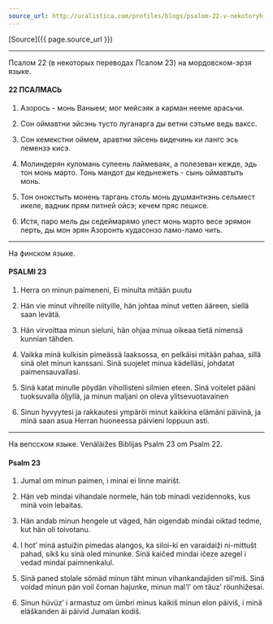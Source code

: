```yaml
---
source_url: http://uralistica.com/profiles/blogs/psalom-22-v-nekotoryh
---
```

[Source]({{ page.source_url }})
***
Псалом 22 (в некоторых переводах Псалом 23) на мордовском-эрзя языке.


#### 22 ПСАЛМАСЬ


1. Азорось - монь Ваныем;
   мог мейсэяк а карман нееме арасьчи.

2. Сон оймавтни эйсэнь тусто луганарга
   ды ветни сэтьме ведь ваксс.

3. Сон кемекстни оймем,
   аравтни эйсень видечинь ки лангс
   эсь лемензэ кисэ.

4. Молиндерян куломань сулеень лаймеваяк,
   а полезеван кежде,
   эдь тон монь марто.
   Тонь мандот ды кедьнежеть -
   сынь оймавтыть монь.

5. Тон онокстыть монень таргань столь
   монь душмантнэнь сельмест икеле,
   вадник прям питней ойсэ;
   кечем пряс пешксе.

6. Истя, паро мель ды седеймарямо улест монь марто
   весе эрямон перть,
   ды мон эрян Азоронть кудасонзо
   ламо-ламо чить.

***
    
На финском языке.

#### PSALMI 23

1. Herra on minun paimeneni,
Ei minulta mitään puutu

2. Hän vie minut vihreille niityille,
hän johtaa minut vetten ääreen,
siellä saan levätä.

3. Hän virvoittaa minun sieluni,
hän ohjaa minua oikeaa tietä
nimensä kunnian tähden.

4. Vaikka minä kulkisin pimeässä laaksossa,
en pelkäisi mitään pahaa,
sillä sinä olet minun kanssani.
Sinä suojelet minua kädelläsi,
johdatat paimensauvallasi.

5. Sinä katat minulle pöydän
vihollisteni silmien eteen.
Sinä voitelet pääni tuoksuvalla öljyllä,
ja minun maljani on oleva ylitsevuotavainen

6. Sinun hyvyytesi ja rakkautesi ympäröi minut
kaikkina elämäni päivinä,
ja minä saan asua Herran huoneessa
päivieni loppuun asti.

***

На вепсском языке. Venäläižes Biblijas Psalm 23 om Psalm 22.
    
#### Psalm 23

1. Jumal om minun paimen, i minai ei linne mairišt.

2. Hän veb mindai vihandale normele, hän tob minadi vezidennoks, kus minä voin lebaitas.

3. Hän andab minun hengele ut väged, hän oigendab mindai oiktad tedme, kut hän oli toivotanu.

4. I hot’ minä astuižin pimedas alangos, ka siloi-ki en varaidaiži ni-mittušt pahad, sikš ku sinä oled minunke. Sinä kaičed mindai ičeze azegel i vedad mindai paimnenkalul.

5. Sinä paned stolale sömäd minun täht minun vihankandajiden sil’miš. Sinä voidad minun pän voil čoman hajunke, minun mal’l’ om täuz’ röunhižesai.

6. Sinun hüvüz’ i armastuz om ümbri minus kaikiš minun elon päiviš, i minä eläškanden äi päivid Jumalan kodiš.


